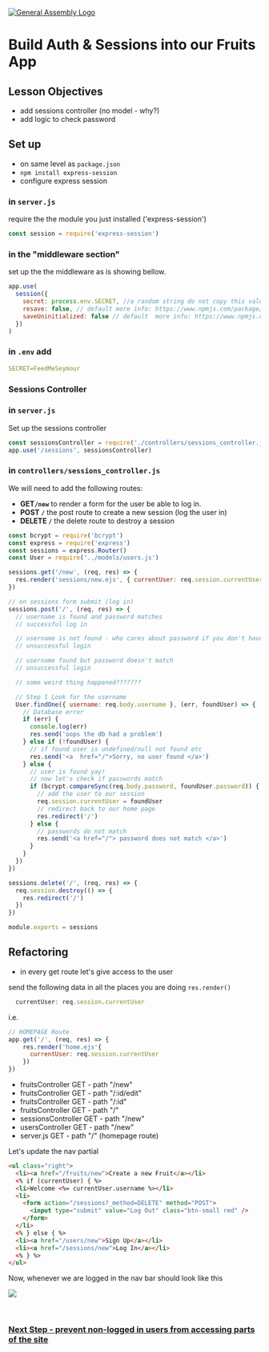 [![General Assembly Logo](https://camo.githubusercontent.com/1a91b05b8f4d44b5bbfb83abac2b0996d8e26c92/687474703a2f2f692e696d6775722e636f6d2f6b6538555354712e706e67)](https://generalassemb.ly)

# Build Auth & Sessions into our Fruits App

## Lesson Objectives

- add sessions controller (no model - why?)
- add logic to check password

## Set up

- on same level as `package.json`
- `npm install express-session`
- configure express session

### in `server.js`
require the the module you just installed ('express-session')

```js
const session = require('express-session')
```

### in the "middleware section"
set up the the middleware as is showing bellow.

```js
app.use(
  session({
    secret: process.env.SECRET, //a random string do not copy this value or your stuff will get hacked
    resave: false, // default more info: https://www.npmjs.com/package/express-session#resave
    saveUninitialized: false // default  more info: https://www.npmjs.com/package/express-session#resave
  })
)
```

### in `.env` add

```yml
SECRET=FeedMeSeymour
```


### Sessions Controller

### in `server.js`
Set up the sessions controller

```js
const sessionsController = require('./controllers/sessions_controller.js')
app.use('/sessions', sessionsController)
```

### in `controllers/sessions_controller.js`

We will need to add the following routes:

- **GET`/new`** to render a form for the user be able to log in.
- **POST `/`** the post route to create a new session (log the user in)
- **DELETE `/`** the delete route to destroy a session

```js
const bcrypt = require('bcrypt')
const express = require('express')
const sessions = express.Router()
const User = require('../models/users.js')

sessions.get('/new', (req, res) => {
  res.render('sessions/new.ejs', { currentUser: req.session.currentUser })
})

// on sessions form submit (log in)
sessions.post('/', (req, res) => {
  // username is found and password matches
  // successful log in

  // username is not found - who cares about password if you don't have a username that is found?
  // unsuccessful login

  // username found but password doesn't match
  // unsuccessful login

  // some weird thing happened???????

  // Step 1 Look for the username
  User.findOne({ username: req.body.username }, (err, foundUser) => {
    // Database error
    if (err) {
      console.log(err)
      res.send('oops the db had a problem')
    } else if (!foundUser) {
      // if found user is undefined/null not found etc
      res.send('<a  href="/">Sorry, no user found </a>')
    } else {
      // user is found yay!
      // now let's check if passwords match
      if (bcrypt.compareSync(req.body.password, foundUser.password)) {
        // add the user to our session
        req.session.currentUser = foundUser
        // redirect back to our home page
        res.redirect('/')
      } else {
        // passwords do not match
        res.send('<a href="/"> password does not match </a>')
      }
    }
  })
})

sessions.delete('/', (req, res) => {
  req.session.destroy(() => {
    res.redirect('/')
  })
})

module.exports = sessions
```

## Refactoring

- in every get route let's give access to the user

send the following data in all the places you are doing `res.render()`

```js
  currentUser: req.session.currentUser
```

i.e.
```js
// HOMEPAGE Route
app.get('/', (req, res) => {
    res.render('home.ejs'{
      currentUser: req.session.currentUser
    })
})
```

- fruitsController GET - path "/new"
- fruitsController GET - path "/:id/edit"
- fruitsController GET - path "/:id"
- fruitsController GET - path "/"
- sessionsController GET - path "/new"
- usersController GET - path "/new"
- server.js GET - path "/" (homepage route)

Let's update the nav partial

```html
<ul class="right">
  <li><a href="/fruits/new">Create a new Fruit</a></li>
  <% if (currentUser) { %>
  <li>Welcome <%= currentUser.username %></li>
  <li>
    <form action="/sessions?_method=DELETE" method="POST">
      <input type="submit" value="Log Out" class="btn-small red" />
    </form>
  </li>
  <% } else { %>
  <li><a href="/users/new">Sign Up</a></li>
  <li><a href="/sessions/new">Log In</a></li>
  <% } %>
</ul>
```

Now, whenever we are logged in the nav bar should look like this

![](https://i.imgur.com/beJV42l.png)


<br>

### [Next Step - prevent non-logged in users from accessing parts of the site](./BuildMe4.md)